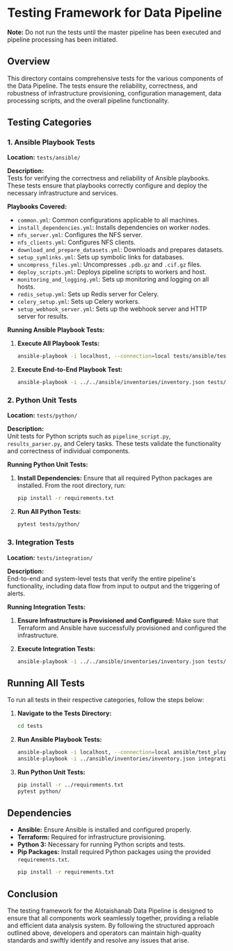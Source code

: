 # Testing Framework for Data Pipeline


**Note:** Do not run the tests until the master pipeline has been executed and pipeline processing has been initiated.

## Overview

This directory contains comprehensive tests for the various components of the Data Pipeline. The tests ensure the reliability, correctness, and robustness of infrastructure provisioning, configuration management, data processing scripts, and the overall pipeline functionality.

## Testing Categories

### 1. Ansible Playbook Tests

**Location:** `tests/ansible/`

**Description:**  
Tests for verifying the correctness and reliability of Ansible playbooks. These tests ensure that playbooks correctly configure and deploy the necessary infrastructure and services.

**Playbooks Covered:**
- `common.yml`: Common configurations applicable to all machines.
- `install_dependencies.yml`: Installs dependencies on worker nodes.
- `nfs_server.yml`: Configures the NFS server.
- `nfs_clients.yml`: Configures NFS clients.
- `download_and_prepare_datasets.yml`: Downloads and prepares datasets.
- `setup_symlinks.yml`: Sets up symbolic links for databases.
- `uncompress_files.yml`: Uncompresses `.pdb.gz` and `.cif.gz` files.
- `deploy_scripts.yml`: Deploys pipeline scripts to workers and host.
- `monitoring_and_logging.yml`: Sets up monitoring and logging on all hosts.
- `redis_setup.yml`: Sets up Redis server for Celery.
- `celery_setup.yml`: Sets up Celery workers.
- `setup_webhook_server.yml`: Sets up the webhook server and HTTP server for results.

**Running Ansible Playbook Tests:**

1. **Execute All Playbook Tests:**
    ```bash
    ansible-playbook -i localhost, --connection=local tests/ansible/test_playbooks.yml
    ```

2. **Execute End-to-End Playbook Test:**
    ```bash
    ansible-playbook -i ../../ansible/inventories/inventory.json tests/integration/test_end_to_end.yml --private-key ~/.ssh/ansible_ed25519
    ```

### 2. Python Unit Tests

**Location:** `tests/python/`

**Description:**  
Unit tests for Python scripts such as `pipeline_script.py`, `results_parser.py`, and Celery tasks. These tests validate the functionality and correctness of individual components.

**Running Python Unit Tests:**

1. **Install Dependencies:**
    Ensure that all required Python packages are installed. From the root directory, run:
    ```bash
    pip install -r requirements.txt
    ```

2. **Run All Python Tests:**
    ```bash
    pytest tests/python/
    ```

### 3. Integration Tests

**Location:** `tests/integration/`

**Description:**  
End-to-end and system-level tests that verify the entire pipeline's functionality, including data flow from input to output and the triggering of alerts.

**Running Integration Tests:**

1. **Ensure Infrastructure is Provisioned and Configured:**
    Make sure that Terraform and Ansible have successfully provisioned and configured the infrastructure.

2. **Execute Integration Tests:**
    ```bash
    ansible-playbook -i ../../ansible/inventories/inventory.json tests/integration/test_end_to_end.yml --private-key ~/.ssh/ansible_ed25519
    ```

## Running All Tests

To run all tests in their respective categories, follow the steps below:

1. **Navigate to the Tests Directory:**
    ```bash
    cd tests
    ```

2. **Run Ansible Playbook Tests:**
    ```bash
    ansible-playbook -i localhost, --connection=local ansible/test_playbooks.yml
    ansible-playbook -i ../ansible/inventories/inventory.json integration/test_end_to_end.yml --private-key ~/.ssh/ansible_ed25519
    ```

3. **Run Python Unit Tests:**
    ```bash
    pip install -r ../requirements.txt
    pytest python/
    ```

## Dependencies

- **Ansible:** Ensure Ansible is installed and configured properly.
- **Terraform:** Required for infrastructure provisioning.
- **Python 3:** Necessary for running Python scripts and tests.
- **Pip Packages:** Install required Python packages using the provided `requirements.txt`.
    ```bash
    pip install -r requirements.txt
    ```



## Conclusion

The testing framework for the Alotaishanab Data Pipeline is designed to ensure that all components work seamlessly together, providing a reliable and efficient data analysis system. By following the structured approach outlined above, developers and operators can maintain high-quality standards and swiftly identify and resolve any issues that arise.
